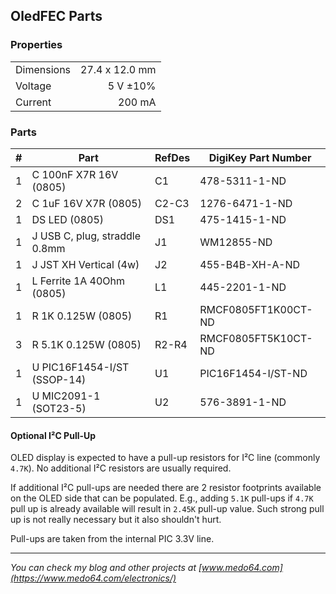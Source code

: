 ## OledFEC Parts

### Properties

|            |                |
|------------|---------------:|
| Dimensions | 27.4 x 12.0 mm |
| Voltage    | 5 V ±10%       |
| Current    | 200 mA         |


### Parts

|  # | Part                                      | RefDes  | DigiKey Part Number |
|---:|-------------------------------------------|---------|---------------------|
|  1 | C 100nF X7R 16V (0805)                    | C1      | 478-5311-1-ND       |
|  2 | C 1uF 16V X7R (0805)                      | C2-C3   | 1276-6471-1-ND      |
|  1 | DS LED (0805)                             | DS1     | 475-1415-1-ND       |
|  1 | J USB C, plug, straddle 0.8mm             | J1      | WM12855-ND          |
|  1 | J JST XH Vertical (4w)                    | J2      | 455-B4B-XH-A-ND     |
|  1 | L Ferrite 1A 40Ohm (0805)                 | L1      | 445-2201-1-ND       |
|  1 | R 1K 0.125W (0805)                        | R1      | RMCF0805FT1K00CT-ND |
|  3 | R 5.1K 0.125W (0805)                      | R2-R4   | RMCF0805FT5K10CT-ND |
|  1 | U PIC16F1454-I/ST (SSOP-14)               | U1      | PIC16F1454-I/ST-ND  |
|  1 | U MIC2091-1 (SOT23-5)                     | U2      | 576-3891-1-ND       |


#### Optional I²C Pull-Up

OLED display is expected to have a pull-up resistors for I²C line (commonly
`4.7K`). No additional I²C resistors are usually required.

If additional I²C pull-ups are needed there are 2 resistor footprints available
on the OLED side that can be populated. E.g., adding `5.1K` pull-ups if `4.7K`
pull up is already available will result in `2.45K` pull-up value. Such strong
pull up is not really necessary but it also shouldn't hurt.

Pull-ups are taken from the internal PIC 3.3V line.

---

*You can check my blog and other projects at [www.medo64.com](https://www.medo64.com/electronics/)*
